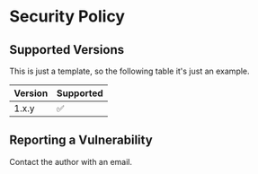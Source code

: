 # Security Policy

## Supported Versions
This is just a template, so the following table it's just an example.

| Version | Supported          |
| ------- | ------------------ |
| 1.x.y   | :white_check_mark: |

## Reporting a Vulnerability
Contact the author with an email.
